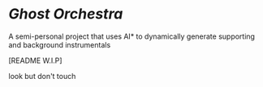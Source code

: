 # ***Ghost Orchestra***
A semi-personal project that uses AI* to dynamically generate supporting and background instrumentals




[README W.I.P]

look but don't touch
